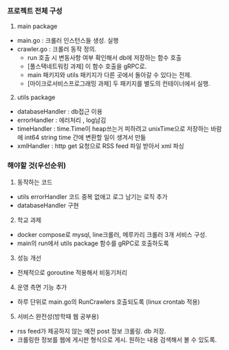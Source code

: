 ### 프로젝트 전체 구성
1. main package
* main.go : 크롤러 인스턴스들 생성. 실행
* crawler.go : 크롤러 동작 정의. 
    * run 호출 시 변동사항 여부 확인해서 db에 저장하는 함수 호출
    * [풀스택네트워킹 과제] 이 함수 호출을 gRPC로.
    * main 패키지와 utils 패키지가 다른 곳에서 돌아갈 수 있다는 전제.
    * [마이크로서비스프로그래밍 과제] 두 패키지를 별도의 컨테이너에서 실행.
2. utils package
* databaseHandler : db접근 이용
* errorHandler : 에러처리 , log남김
* timeHandler : time.Time이 heap쓰는거 피하려고 unixTime으로 저장하는 바람에 int64 string time 간에 변환할 일이 생겨서 만듦
* xmlHandler : http get 요청으로 RSS feed 파일 받아서 xml 파싱

### 해야할 것(우선순위)
1. 동작하는 코드
* utils errorHandler 코드 중복 없애고 로그 남기는 로직 추가
* databaseHandler 구현
2. 학교 과제
* docker compose로 mysql, line크롤러, 메루카리 크롤러 3개 서비스 구성.
* main의 run에서 utils package 함수를 gRPC로 호출하도록
3. 성능 개선
* 전체적으로 goroutine 적용해서 비동기처리
4. 운영 측면 기능 추가
* 하루 단위로 main.go의 RunCrawlers 호출되도록 (linux crontab 적용)
5. 서비스 완전성(방학때 웹 공부용)
* rss feed가 제공하지 않는 예전 post 정보 크롤링. db 저장. 
* 크롤링한 정보를 웹에 게시판 형식으로 게시. 원하는 내용 검색해서 볼 수 있도록.